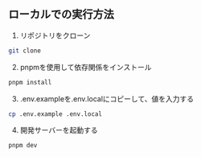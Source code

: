 ## ローカルでの実行方法

1. リポジトリをクローン

```bash
git clone
```

2. pnpmを使用して依存関係をインストール

```bash
pnpm install
```

3. .env.exampleを.env.localにコピーして、値を入力する

```bash
cp .env.example .env.local
```

4. 開発サーバーを起動する

```bash
pnpm dev
```
